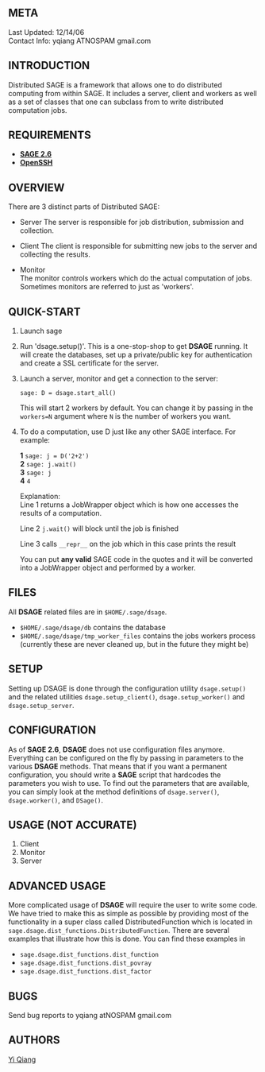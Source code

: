 META
----

Last Updated: 12/14/06  
Contact Info: yqiang ATNOSPAM gmail.com  


INTRODUCTION
------------

Distributed SAGE is a framework that allows one to do distributed
computing from within SAGE. It includes a server, client and workers as
well as a set of classes that one can subclass from to write distributed
computation jobs.


REQUIREMENTS
------------

* [**SAGE 2.6**](http://www.sagemath.org)
* [**OpenSSH**](http://www.openssh.org)


OVERVIEW
--------

There are 3 distinct parts of Distributed SAGE:

-   Server
    The server is responsible for job distribution, submission and
    collection.  
    
-   Client
    The client is responsible for submitting new jobs to the server
    and collecting the results. 

-   Monitor        
    The monitor controls workers which do the actual computation of
    jobs. Sometimes monitors are referred to just as 'workers'.
            
            
QUICK-START
-----------
    
1.  Launch sage
2.  Run 'dsage.setup()'. This is a one-stop-shop to get **DSAGE** running. 
    It will create the databases, set up a private/public key for
    authentication and create a SSL certificate for the server. 
3.  Launch a server, monitor and get a connection to the server:
   
    `sage: D = dsage.start_all()`
   
    This will start 2 workers by default.  You can change it by passing in the
    `workers=N` argument where `N` is the number of workers you want. 
4.  To do a computation, use D just like any other SAGE interface. For
    example:
   
    **1**   `sage: j = D('2+2')`  
    **2**   `sage: j.wait()`  
    **3**   `sage: j`  
    **4**   `4`  
   
    Explanation:  
    Line 1 returns a JobWrapper object which is how one accesses the
    results of a computation.  
   
    Line 2 `j.wait()` will block until the job is finished
   
    Line 3 calls `__repr__` on the job which in this case prints the result
   
    You can put **any valid** SAGE code in the quotes and it will be
    converted into a JobWrapper object and performed by a worker.
       

FILES
-----

All **DSAGE** related files are in `$HOME/.sage/dsage`.

* `$HOME/.sage/dsage/db` contains the database
* `$HOME/.sage/dsage/tmp_worker_files` contains the jobs workers process
  (currently these are never cleaned up, but in the future they might be)


SETUP
-----

Setting up DSAGE is done through the configuration utility `dsage.setup()` and
the related utilities `dsage.setup_client()`, `dsage.setup_worker()` and
`dsage.setup_server`. 


CONFIGURATION
-------------

As of **SAGE 2.6**, **DSAGE** does not use configuration files anymore.
Everything can be configured on the fly by passing in parameters to the
various **DSAGE** methods. That means that if you want a permanent
configuration, you should write a **SAGE** script that hardcodes the
parameters you wish to use.
To find out the parameters that are available, you can simply look at the
method definitions of `dsage.server()`, `dsage.worker()`, and `DSage()`. 


USAGE (NOT ACCURATE)
-----

1.  Client
2.  Monitor
3.  Server


ADVANCED USAGE
--------------

More complicated usage of **DSAGE** will require the user to write some code. 
We have tried to make this as simple as possible by providing most of the 
functionality in a super class called DistributedFunction which is located in
`sage.dsage.dist_functions.DistributedFunction`. 
There are several examples that illustrate how this is done.  You can find 
these examples in

- `sage.dsage.dist_functions.dist_function`
- `sage.dsage.dist_functions.dist_povray`
- `sage.dsage.dist_functions.dist_factor`


BUGS
----
Send bug reports to yqiang atNOSPAM gmail.com

AUTHORS
-------
[Yi Qiang](http://www.yiqiang.org)
